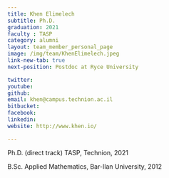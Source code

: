 ```yaml
---
title: Khen Elimelech
subtitle: Ph.D. 
graduation: 2021
faculty : TASP
category: alumni
layout: team_member_personal_page
image: /img/team/KhenElimelech.jpeg
link-new-tab: true
next-position: Postdoc at Ryce University

twitter: 
youtube: 
github: 
email: khen@campus.technion.ac.il
bitbucket: 
facebook: 
linkedin: 
website: http://www.khen.io/

---
```


 Ph.D. (direct track) TASP, Technion, 2021

 B.Sc. Applied Mathematics, Bar-Ilan University, 2012



<!-- {% bibliography --query @*[year=2023] --group_by none %}
{% bibliography -q @*[c ~= {{ V. Indelman }}] %}
{% bibliography --sort authors %} -->
